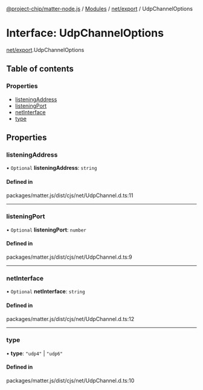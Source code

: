 [@project-chip/matter-node.js](../README.md) / [Modules](../modules.md) / [net/export](../modules/net_export.md) / UdpChannelOptions

# Interface: UdpChannelOptions

[net/export](../modules/net_export.md).UdpChannelOptions

## Table of contents

### Properties

- [listeningAddress](net_export.UdpChannelOptions.md#listeningaddress)
- [listeningPort](net_export.UdpChannelOptions.md#listeningport)
- [netInterface](net_export.UdpChannelOptions.md#netinterface)
- [type](net_export.UdpChannelOptions.md#type)

## Properties

### listeningAddress

• `Optional` **listeningAddress**: `string`

#### Defined in

packages/matter.js/dist/cjs/net/UdpChannel.d.ts:11

___

### listeningPort

• `Optional` **listeningPort**: `number`

#### Defined in

packages/matter.js/dist/cjs/net/UdpChannel.d.ts:9

___

### netInterface

• `Optional` **netInterface**: `string`

#### Defined in

packages/matter.js/dist/cjs/net/UdpChannel.d.ts:12

___

### type

• **type**: ``"udp4"`` \| ``"udp6"``

#### Defined in

packages/matter.js/dist/cjs/net/UdpChannel.d.ts:10
